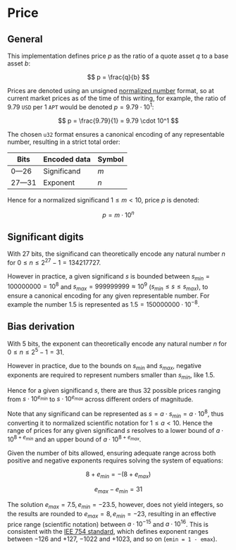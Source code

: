 # Price

## General

This implementation defines price $p$ as the ratio of a quote asset $q$ to a
base asset $b$:

$$
p = \frac{q}{b}
$$

Prices are denoted using an unsigned [normalized number] format, so at current
market prices as of the time of this writing, for example, the ratio of 9.79
`USD` per 1 `APT` would be denoted $p = 9.79 \cdot 10^1$:

$$
p = \frac{9.79}{1} = 9.79 \cdot 10^1
$$

The chosen `u32` format ensures a canonical encoding of any representable
number, resulting in a strict total order:

| Bits | Encoded data | Symbol |
|-|-|-|
| 0—26 | Significand | $m$ |
| 27—31 | Exponent | $n$ |

Hence for a normalized significand $1 \leq m < 10$, price $p$ is denoted:

$$
p = m \cdot 10^n
$$

## Significant digits

With 27 bits, the significand can theoretically encode any natural number $n$
for $0 \leq n \leq 2^{27} - 1 = 134217727$.

However in practice, a given significand $s$ is bounded between
$s_{min} = 100000000 = 10^8$ and $s_{max} = 999999999 \approx 10^9$
($s_{min} \leq s \leq s_{max}$), to ensure a canonical encoding for any given
representable number. For example the number $1.5$ is represented as
$1.5 = 150000000 \cdot 10^{-8}$.

## Bias derivation

With 5 bits, the exponent can theoretically encode any natural number $n$ for
$0 \leq n \leq 2^5 - 1 = 31$.

However in practice, due to the bounds on $s_{min}$ and $s_{max}$, negative
exponents are required to represent numbers smaller than $s_{min}$, like $1.5$.

Hence for a given significand $s$, there are thus 32 possible prices ranging
from $s \cdot 10 ^ {e_{min}}$ to $s \cdot 10 ^ {e_{max}}$ across different
orders of magnitude.

Note that any significand can be represented as
$s = a \cdot s_{min} = a \cdot 10^8$, thus converting it to normalized
scientific notation for $1 \leq a \lt 10$. Hence the range of prices for any
given significand $s$ resolves to a lower bound of $a \cdot 10 ^ {8 + e_{min}}$
and an upper bound of $a \cdot 10 ^ {8 + e_{max}}$.

Given the number of bits allowed, ensuring adequate range across both positive
and negative exponents requires solving the system of equations:

$$8 + e_{min} = -(8 + e_{max})$$

$$e_{max} - e_{min} = 31$$

The solution $e_{max} = 7.5, e_{min} = -23.5$, however, does not yield integers,
so the results are rounded to $e_{max} = 8, e_{min}=-23$, resulting in an
effective price range (scientific notation) between $a \cdot 10^{-15}$ and
$a \cdot 10^{16}$. This is consistent with the [IEE 754 standard], which defines
exponent ranges between $-126$ and $+127$, $-1022$ and $+1023$, and so on
(`emin = 1 - emax`).

[IEE 754 standard]: https://en.wikipedia.org/wiki/IEEE_754
[normalized number]: https://en.wikipedia.org/wiki/Normalized_number